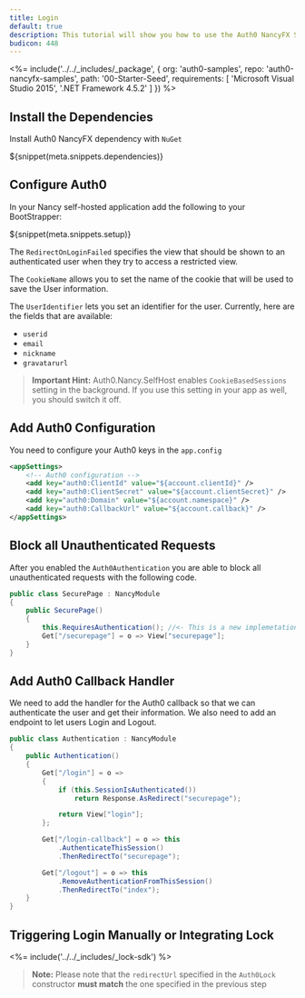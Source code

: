 ```yaml
---
title: Login
default: true
description: This tutorial will show you how to use the Auth0 NancyFX SDK to add authentication and authorization to your web app.
budicon: 448
---
```


<%= include('../../_includes/_package', {
  org: 'auth0-samples',
  repo: 'auth0-nancyfx-samples',
  path: '00-Starter-Seed',
  requirements: [
    'Microsoft Visual Studio 2015',
    '.NET Framework 4.5.2'
  ]
}) %>

## Install the Dependencies

Install Auth0 NancyFX dependency with `NuGet`

${snippet(meta.snippets.dependencies)}

## Configure Auth0

In your Nancy self-hosted application add the following to your BootStrapper:

${snippet(meta.snippets.setup)}

The `RedirectOnLoginFailed` specifies the view that should be shown to an authenticated user when they try to access a restricted view.

The `CookieName` allows you to set the name of the cookie that will be used to save the User information.

The `UserIdentifier` lets you set an identifier for the user. Currently, here are the fields that are available:

  * `userid`
  * `email`
  * `nickname`
  * `gravatarurl`

> **Important Hint:** Auth0.Nancy.SelfHost enables `CookieBasedSessions` setting in the background. If you use this setting in your app as well, you should switch it off.

## Add Auth0 Configuration

You need to configure your Auth0 keys in the `app.config`

```xml
<appSettings>
    <!-- Auth0 configuration -->
    <add key="auth0:ClientId" value="${account.clientId}" />
    <add key="auth0:ClientSecret" value="${account.clientSecret}" />
    <add key="auth0:Domain" value="${account.namespace}" />
    <add key="auth0:CallbackUrl" value="${account.callback}" />
</appSettings>
```

## Block all Unauthenticated Requests

After you enabled the `Auth0Authentication` you are able to block all unauthenticated requests with the following code.

```cs
public class SecurePage : NancyModule
{
    public SecurePage()
    {
        this.RequiresAuthentication(); //<- This is a new implemetation of default extension
        Get["/securepage"] = o => View["securepage"];
    }
}
```

## Add Auth0 Callback Handler

We need to add the handler for the Auth0 callback so that we can authenticate the user and get their information. We also need to add an endpoint to let users Login and Logout.

```cs
public class Authentication : NancyModule
{
    public Authentication()
    {
        Get["/login"] = o =>
        {
            if (this.SessionIsAuthenticated())
                return Response.AsRedirect("securepage");

            return View["login"];
        };

        Get["/login-callback"] = o => this
            .AuthenticateThisSession()
            .ThenRedirectTo("securepage");

        Get["/logout"] = o => this
            .RemoveAuthenticationFromThisSession()
            .ThenRedirectTo("index");
    }
}
```

## Triggering Login Manually or Integrating Lock

<%= include('../../_includes/_lock-sdk') %>

> **Note:** Please note that the `redirectUrl` specified in the `Auth0Lock` constructor **must match** the one specified in the previous step


